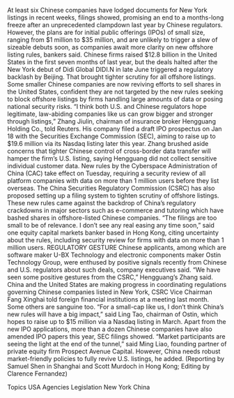 At least six Chinese companies have lodged documents for New York listings in recent weeks, filings showed, promising an end to a months-long freeze after an unprecedented clampdown last year by Chinese regulators.
However, the plans are for initial public offerings (IPOs) of small size, ranging from $1 million to $35 million, and are unlikely to trigger a slew of sizeable debuts soon, as companies await more clarity on new offshore listing rules, bankers said.
Chinese firms raised $12.8 billion in the United States in the first seven months of last year, but the deals halted after the New York debut of Didi Global DIDI.N in late June triggered a regulatory backlash by Beijing.
That brought tighter scrutiny for all offshore listings.
Some smaller Chinese companies are now reviving efforts to sell shares in the United States, confident they are not targeted by the new rules seeking to block offshore listings by firms handling large amounts of data or posing national security risks.
“I think both U.S. and Chinese regulators hope legitimate, law-abiding companies like us can grow bigger and stronger through listings,” Zhang Jiulin, chairman of insurance broker Hengguang Holding Co., told Reuters.
His company filed a draft IPO prospectus on Jan 18 with the Securities Exchange Commission (SEC), aiming to raise up to $19.6 million via its Nasdaq listing later this year.
Zhang brushed aside concerns that tighter Chinese control of cross-border data transfer will hamper the firm’s U.S. listing, saying Hengguang did not collect sensitive individual customer data.
New rules by the Cyberspace Administration of China (CAC) take effect on Tuesday, requiring a security review of all platform companies with data on more than 1 million users before they list overseas.
The China Securities Regulatory Commission (CSRC) has also proposed setting up a filing system to tighten scrutiny of offshore listings.
These new rules came against the backdrop of China’s regulatory crackdowns in major sectors such as e-commerce and tutoring which have bashed shares in offshore-listed Chinese companies.
“The filings are too small to be of relevance. I don’t see any real easing any time soon,” said one equity capital markets banker based in Hong Kong, citing uncertainty about the rules, including security review for firms with data on more than 1 million users.
REGULATORY GESTURE
Chinese applicants, among which are software maker U-BX Technology and electronic components maker Ostin Technology Group, were enthused by positive signals recently from Chinese and U.S. regulators about such deals, company executives said.
“We have seen some positive gestures from the CSRC,” Hengguang’s Zhang said.
China and the United States are making progress in coordinating regulations governing Chinese companies listed in New York, CSRC Vice Chairman Fang Xinghai told foreign financial institutions at a meeting last month.
Some others are sanguine too.
“For a small-cap like us, I don’t think China’s new rules will have a big impact,” said Ling Tao, chairman of Ostin, which hopes to raise up to $15 million via a Nasdaq listing in March.
Apart from the new IPO applications, more than a dozen Chinese companies have also amended IPO papers this year, SEC filings showed.
“Market participants are seeing the light at the end of the tunnel,” said Ming Liao, founding partner of private equity firm Prospect Avenue Capital.
However, China needs robust market-friendly policies to fully revive U.S. listings, he added.
(Reporting by Samuel Shen in Shanghai and Scott Murdoch in Hong Kong; Editing by Clarence Fernandez)

Topics
USA
Agencies
Legislation
New York
China
